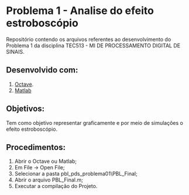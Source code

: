 # Problema 1 - Analise do efeito estroboscópio

Repositório contendo os arquivos referentes ao desenvolvimento do Problema 1 da disciplina TEC513 - MI DE PROCESSAMENTO DIGITAL DE SINAIS.

## Desenvolvido com:
1. [Octave](https://octave.org/download).
2. [Matlab](https://matlab.mathworks.com/)

## Objetivos:

Tem como objetivo representar graficamente e por meio de simulações o efeito estroboscópio.

## Procedimentos:

1. Abrir o Octave ou Matlab;
2. Em File -> Open File;
3. Selecionar a pasta pbl_pds_problema01\PBL_Final;
4. Abrir o arquivo PBL_Final.m;
5. Executar a compilação do Projeto.

